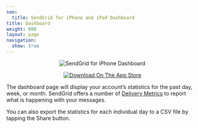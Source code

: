 ```yaml
---
seo:
  title: SendGrid for iPhone and iPad Dashboard
title: Dashboard
weight: 800
layout: page
navigation:
  show: true
---
```


<p style="text-align:center">
	<img src="{{root_url}}/images/sendgrid_for_iphone_dashboard.gif" alt="SendGrid for iPhone Dashboard" style="display:inline"/>
</p>

<p style="text-align:center">
	<a href="https://itunes.apple.com/us/app/sendgrid/id916808878?mt=8" target="_blank">
		<img src="{{root_url}}/images/download_app_store.svg" alt="Download On The App Store" style="display:inline;border:none;" />
	</a>
</p>

The dashboard page will display your account’s statistics for the past day, week, or month. SendGrid offers a number of [Delivery Metrics]({{root_url}}/User_Guide/Delivery_Metrics/index.html) to report what is happening with your messages.

You can also export the statistics for each individual day to a CSV file by tapping the Share button.
